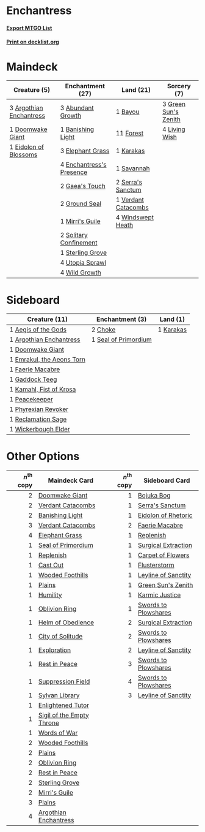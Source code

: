 # Enchantress

#### [Export MTGO List](../collection/Enchantress/Enchantress.txt)
#### [Print on decklist.org](http://decklist.org/?deckmain=3%09Abundant%20Growth%0A3%09Argothian%20Enchantress%0A1%09Banishing%20Light%0A1%09Bayou%0A1%09Doomwake%20Giant%0A1%09Eidolon%20of%20Blossoms%0A3%09Elephant%20Grass%0A4%09Enchantress's%20Presence%0A11%09Forest%0A2%09Gaea's%20Touch%0A3%09Green%20Sun's%20Zenith%0A2%09Ground%20Seal%0A1%09Karakas%0A4%09Living%20Wish%0A1%09Mirri's%20Guile%0A1%09Savannah%0A2%09Serra's%20Sanctum%0A2%09Solitary%20Confinement%0A1%09Sterling%20Grove%0A4%09Utopia%20Sprawl%0A1%09Verdant%20Catacombs%0A4%09Wild%20Growth%0A4%09Windswept%20Heath&deckside=1%09Aegis%20of%20the%20Gods%0A1%09Argothian%20Enchantress%0A2%09Choke%0A1%09Doomwake%20Giant%0A1%09Emrakul,%20the%20Aeons%20Torn%0A1%09Faerie%20Macabre%0A1%09Gaddock%20Teeg%0A1%09Kamahl,%20Fist%20of%20Krosa%0A1%09Karakas%0A1%09Peacekeeper%0A1%09Phyrexian%20Revoker%0A1%09Reclamation%20Sage%0A1%09Seal%20of%20Primordium%0A1%09Wickerbough%20Elder)
# Maindeck

|                                           Creature (5)                                           |                                         Enchantment (27)                                         |                                          Land (21)                                           |                                          Sorcery (7)                                          |
|--------------------------------------------------------------------------------------------------|--------------------------------------------------------------------------------------------------|----------------------------------------------------------------------------------------------|-----------------------------------------------------------------------------------------------|
|3 [Argothian Enchantress](http://gatherer.wizards.com/Pages/Card/Details.aspx?multiverseid=413700)|3 [Abundant Growth](http://gatherer.wizards.com/Pages/Card/Details.aspx?multiverseid=413698)      |1 [Bayou](http://gatherer.wizards.com/Pages/Card/Details.aspx?multiverseid=382860)            |3 [Green Sun's Zenith](http://gatherer.wizards.com/Pages/Card/Details.aspx?multiverseid=413711)|
|1 [Doomwake Giant](http://gatherer.wizards.com/Pages/Card/Details.aspx?multiverseid=405203)       |1 [Banishing Light](http://gatherer.wizards.com/Pages/Card/Details.aspx?multiverseid=446754)      |11 [Forest](http://gatherer.wizards.com/Pages/Card/Details.aspx?multiverseid=439605)          |4 [Living Wish](http://gatherer.wizards.com/Pages/Card/Details.aspx?multiverseid=442168)       |
|1 [Eidolon of Blossoms](http://gatherer.wizards.com/Pages/Card/Details.aspx?multiverseid=380408)  |3 [Elephant Grass](http://gatherer.wizards.com/Pages/Card/Details.aspx?multiverseid=3661)         |1 [Karakas](http://gatherer.wizards.com/Pages/Card/Details.aspx?multiverseid=201198)          |                                                                                               |
|                                                                                                  |4 [Enchantress's Presence](http://gatherer.wizards.com/Pages/Card/Details.aspx?multiverseid=35514)|1 [Savannah](http://gatherer.wizards.com/Pages/Card/Details.aspx?multiverseid=383079)         |                                                                                               |
|                                                                                                  |2 [Gaea's Touch](http://gatherer.wizards.com/Pages/Card/Details.aspx?multiverseid=201211)         |2 [Serra's Sanctum](http://gatherer.wizards.com/Pages/Card/Details.aspx?multiverseid=9674)    |                                                                                               |
|                                                                                                  |2 [Ground Seal](http://gatherer.wizards.com/Pages/Card/Details.aspx?multiverseid=29991)           |1 [Verdant Catacombs](http://gatherer.wizards.com/Pages/Card/Details.aspx?multiverseid=426074)|                                                                                               |
|                                                                                                  |1 [Mirri's Guile](http://gatherer.wizards.com/Pages/Card/Details.aspx?multiverseid=4770)          |4 [Windswept Heath](http://gatherer.wizards.com/Pages/Card/Details.aspx?multiverseid=405115)  |                                                                                               |
|                                                                                                  |2 [Solitary Confinement](http://gatherer.wizards.com/Pages/Card/Details.aspx?multiverseid=34769)  |                                                                                              |                                                                                               |
|                                                                                                  |1 [Sterling Grove](http://gatherer.wizards.com/Pages/Card/Details.aspx?multiverseid=23181)        |                                                                                              |                                                                                               |
|                                                                                                  |4 [Utopia Sprawl](http://gatherer.wizards.com/Pages/Card/Details.aspx?multiverseid=442181)        |                                                                                              |                                                                                               |
|                                                                                                  |4 [Wild Growth](http://gatherer.wizards.com/Pages/Card/Details.aspx?multiverseid=480)             |                                                                                              |                                                                                               |


# Sideboard

|                                           Creature (11)                                            |                                        Enchantment (3)                                        |                                      Land (1)                                      |
|----------------------------------------------------------------------------------------------------|-----------------------------------------------------------------------------------------------|------------------------------------------------------------------------------------|
|1 [Aegis of the Gods](http://gatherer.wizards.com/Pages/Card/Details.aspx?multiverseid=380364)      |2 [Choke](http://gatherer.wizards.com/Pages/Card/Details.aspx?multiverseid=430685)             |1 [Karakas](http://gatherer.wizards.com/Pages/Card/Details.aspx?multiverseid=201198)|
|1 [Argothian Enchantress](http://gatherer.wizards.com/Pages/Card/Details.aspx?multiverseid=413700)  |1 [Seal of Primordium](http://gatherer.wizards.com/Pages/Card/Details.aspx?multiverseid=425960)|                                                                                    |
|1 [Doomwake Giant](http://gatherer.wizards.com/Pages/Card/Details.aspx?multiverseid=405203)         |                                                                                               |                                                                                    |
|1 [Emrakul, the Aeons Torn](http://gatherer.wizards.com/Pages/Card/Details.aspx?multiverseid=397905)|                                                                                               |                                                                                    |
|1 [Faerie Macabre](http://gatherer.wizards.com/Pages/Card/Details.aspx?multiverseid=370410)         |                                                                                               |                                                                                    |
|1 [Gaddock Teeg](http://gatherer.wizards.com/Pages/Card/Details.aspx?multiverseid=140188)           |                                                                                               |                                                                                    |
|1 [Kamahl, Fist of Krosa](http://gatherer.wizards.com/Pages/Card/Details.aspx?multiverseid=220490)  |                                                                                               |                                                                                    |
|1 [Peacekeeper](http://gatherer.wizards.com/Pages/Card/Details.aspx?multiverseid=4584)              |                                                                                               |                                                                                    |
|1 [Phyrexian Revoker](http://gatherer.wizards.com/Pages/Card/Details.aspx?multiverseid=220589)      |                                                                                               |                                                                                    |
|1 [Reclamation Sage](http://gatherer.wizards.com/Pages/Card/Details.aspx?multiverseid=430359)       |                                                                                               |                                                                                    |
|1 [Wickerbough Elder](http://gatherer.wizards.com/Pages/Card/Details.aspx?multiverseid=220575)      |                                                                                               |                                                                                    |


# Other Options

|*n*<sup>th</sup> copy|                                           Maindeck Card                                            |*n*<sup>th</sup> copy|                                        Sideboard Card                                         |
|--------------------:|----------------------------------------------------------------------------------------------------|--------------------:|-----------------------------------------------------------------------------------------------|
|                    2|[Doomwake Giant](http://gatherer.wizards.com/Pages/Card/Details.aspx?multiverseid=405203)           |                    1|[Bojuka Bog](http://gatherer.wizards.com/Pages/Card/Details.aspx?multiverseid=247536)          |
|                    2|[Verdant Catacombs](http://gatherer.wizards.com/Pages/Card/Details.aspx?multiverseid=426074)        |                    1|[Serra's Sanctum](http://gatherer.wizards.com/Pages/Card/Details.aspx?multiverseid=9674)       |
|                    2|[Banishing Light](http://gatherer.wizards.com/Pages/Card/Details.aspx?multiverseid=446754)          |                    1|[Eidolon of Rhetoric](http://gatherer.wizards.com/Pages/Card/Details.aspx?multiverseid=380409) |
|                    3|[Verdant Catacombs](http://gatherer.wizards.com/Pages/Card/Details.aspx?multiverseid=426074)        |                    2|[Faerie Macabre](http://gatherer.wizards.com/Pages/Card/Details.aspx?multiverseid=370410)      |
|                    4|[Elephant Grass](http://gatherer.wizards.com/Pages/Card/Details.aspx?multiverseid=3661)             |                    1|[Replenish](http://gatherer.wizards.com/Pages/Card/Details.aspx?multiverseid=15143)            |
|                    1|[Seal of Primordium](http://gatherer.wizards.com/Pages/Card/Details.aspx?multiverseid=425960)       |                    1|[Surgical Extraction](http://gatherer.wizards.com/Pages/Card/Details.aspx?multiverseid=397706) |
|                    1|[Replenish](http://gatherer.wizards.com/Pages/Card/Details.aspx?multiverseid=15143)                 |                    1|[Carpet of Flowers](http://gatherer.wizards.com/Pages/Card/Details.aspx?multiverseid=5858)     |
|                    1|[Cast Out](http://gatherer.wizards.com/Pages/Card/Details.aspx?multiverseid=426710)                 |                    1|[Flusterstorm](http://gatherer.wizards.com/Pages/Card/Details.aspx?multiverseid=382942)        |
|                    1|[Wooded Foothills](http://gatherer.wizards.com/Pages/Card/Details.aspx?multiverseid=405116)         |                    1|[Leyline of Sanctity](http://gatherer.wizards.com/Pages/Card/Details.aspx?multiverseid=397677) |
|                    1|[Plains](http://gatherer.wizards.com/Pages/Card/Details.aspx?multiverseid=439601)                   |                    1|[Green Sun's Zenith](http://gatherer.wizards.com/Pages/Card/Details.aspx?multiverseid=413711)  |
|                    1|[Humility](http://gatherer.wizards.com/Pages/Card/Details.aspx?multiverseid=397614)                 |                    1|[Karmic Justice](http://gatherer.wizards.com/Pages/Card/Details.aspx?multiverseid=405277)      |
|                    1|[Oblivion Ring](http://gatherer.wizards.com/Pages/Card/Details.aspx?multiverseid=205396)            |                    1|[Swords to Plowshares](http://gatherer.wizards.com/Pages/Card/Details.aspx?multiverseid=383119)|
|                    1|[Helm of Obedience](http://gatherer.wizards.com/Pages/Card/Details.aspx?multiverseid=184550)        |                    2|[Surgical Extraction](http://gatherer.wizards.com/Pages/Card/Details.aspx?multiverseid=397706) |
|                    1|[City of Solitude](http://gatherer.wizards.com/Pages/Card/Details.aspx?multiverseid=3659)           |                    2|[Swords to Plowshares](http://gatherer.wizards.com/Pages/Card/Details.aspx?multiverseid=383119)|
|                    1|[Exploration](http://gatherer.wizards.com/Pages/Card/Details.aspx?multiverseid=382262)              |                    2|[Leyline of Sanctity](http://gatherer.wizards.com/Pages/Card/Details.aspx?multiverseid=397677) |
|                    1|[Rest in Peace](http://gatherer.wizards.com/Pages/Card/Details.aspx?multiverseid=442021)            |                    3|[Swords to Plowshares](http://gatherer.wizards.com/Pages/Card/Details.aspx?multiverseid=383119)|
|                    1|[Suppression Field](http://gatherer.wizards.com/Pages/Card/Details.aspx?multiverseid=83617)         |                    4|[Swords to Plowshares](http://gatherer.wizards.com/Pages/Card/Details.aspx?multiverseid=383119)|
|                    1|[Sylvan Library](http://gatherer.wizards.com/Pages/Card/Details.aspx?multiverseid=383120)           |                    3|[Leyline of Sanctity](http://gatherer.wizards.com/Pages/Card/Details.aspx?multiverseid=397677) |
|                    1|[Enlightened Tutor](http://gatherer.wizards.com/Pages/Card/Details.aspx?multiverseid=413551)        |                     |                                                                                               |
|                    1|[Sigil of the Empty Throne](http://gatherer.wizards.com/Pages/Card/Details.aspx?multiverseid=423436)|                     |                                                                                               |
|                    1|[Words of War](http://gatherer.wizards.com/Pages/Card/Details.aspx?multiverseid=40191)              |                     |                                                                                               |
|                    2|[Wooded Foothills](http://gatherer.wizards.com/Pages/Card/Details.aspx?multiverseid=405116)         |                     |                                                                                               |
|                    2|[Plains](http://gatherer.wizards.com/Pages/Card/Details.aspx?multiverseid=439601)                   |                     |                                                                                               |
|                    2|[Oblivion Ring](http://gatherer.wizards.com/Pages/Card/Details.aspx?multiverseid=205396)            |                     |                                                                                               |
|                    2|[Rest in Peace](http://gatherer.wizards.com/Pages/Card/Details.aspx?multiverseid=442021)            |                     |                                                                                               |
|                    2|[Sterling Grove](http://gatherer.wizards.com/Pages/Card/Details.aspx?multiverseid=23181)            |                     |                                                                                               |
|                    2|[Mirri's Guile](http://gatherer.wizards.com/Pages/Card/Details.aspx?multiverseid=4770)              |                     |                                                                                               |
|                    3|[Plains](http://gatherer.wizards.com/Pages/Card/Details.aspx?multiverseid=439601)                   |                     |                                                                                               |
|                    4|[Argothian Enchantress](http://gatherer.wizards.com/Pages/Card/Details.aspx?multiverseid=413700)    |                     |                                                                                               |

